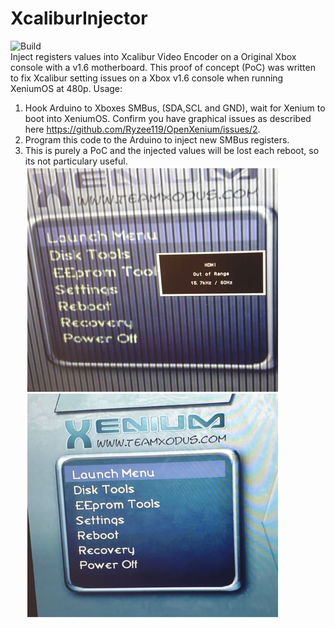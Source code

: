 
# XcaliburInjector
![Build](https://github.com/Ryzee119/XcaliburInjector/workflows/Build/badge.svg)  
Inject registers values into Xcalibur Video Encoder on a Original Xbox console with a v1.6 motherboard.
This proof of concept (PoC) was written to fix Xcalibur setting issues on a Xbox v1.6 console when running XeniumOS at 480p.
Usage:
1. Hook Arduino to Xboxes SMBus, (SDA,SCL and GND), wait for Xenium to boot into XeniumOS. Confirm you have graphical issues as described here https://github.com/Ryzee119/OpenXenium/issues/2.
2. Program this code to the Arduino to inject new SMBus registers.
3. This is purely a PoC and the injected values will be lost each reboot, so its not particulary useful.
![enter image description here](https://raw.githubusercontent.com/Ryzee119/XcaliburInjector/master/image.jpg)
